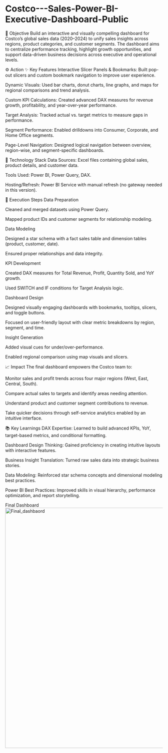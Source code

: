 # Costco---Sales-Power-BI-Executive-Dashboard-Public

🚀 Objective
Build an interactive and visually compelling dashboard for Costco’s global sales data (2020–2024) to unify sales insights across regions, product categories, and customer segments. The dashboard aims to centralize performance tracking, highlight growth opportunities, and support data-driven business decisions across executive and operational levels.

⚙️ Action
✨ Key Features
Interactive Slicer Panels & Bookmarks: Built pop-out slicers and custom bookmark navigation to improve user experience.

Dynamic Visuals: Used bar charts, donut charts, line graphs, and maps for regional comparisons and trend analysis.

Custom KPI Calculations: Created advanced DAX measures for revenue growth, profitability, and year-over-year performance.

Target Analysis: Tracked actual vs. target metrics to measure gaps in performance.

Segment Performance: Enabled drilldowns into Consumer, Corporate, and Home Office segments.

Page-Level Navigation: Designed logical navigation between overview, region-wise, and segment-specific dashboards.

🧱 Technology Stack
Data Sources: Excel files containing global sales, product details, and customer data.

Tools Used: Power BI, Power Query, DAX.

Hosting/Refresh: Power BI Service with manual refresh (no gateway needed in this version).

🔄 Execution Steps
Data Preparation

Cleaned and merged datasets using Power Query.

Mapped product IDs and customer segments for relationship modeling.

Data Modeling

Designed a star schema with a fact sales table and dimension tables (product, customer, date).

Ensured proper relationships and data integrity.

KPI Development

Created DAX measures for Total Revenue, Profit, Quantity Sold, and YoY growth.

Used SWITCH and IF conditions for Target Analysis logic.

Dashboard Design

Designed visually engaging dashboards with bookmarks, tooltips, slicers, and toggle buttons.

Focused on user-friendly layout with clear metric breakdowns by region, segment, and time.

Insight Generation

Added visual cues for under/over-performance.

Enabled regional comparison using map visuals and slicers.

📈 Impact
The final dashboard empowers the Costco team to:

Monitor sales and profit trends across four major regions (West, East, Central, South).

Compare actual sales to targets and identify areas needing attention.

Understand product and customer segment contributions to revenue.

Take quicker decisions through self-service analytics enabled by an intuitive interface.

📚 Key Learnings
DAX Expertise: Learned to build advanced KPIs, YoY, target-based metrics, and conditional formatting.

Dashboard Design Thinking: Gained proficiency in creating intuitive layouts with interactive features.

Business Insight Translation: Turned raw sales data into strategic business stories.

Data Modeling: Reinforced star schema concepts and dimensional modeling best practices.

Power BI Best Practices: Improved skills in visual hierarchy, performance optimization, and report storytelling.

Final Dashboard
<img width="1366" height="768" alt="Final_dashbaord" src="https://github.com/user-attachments/assets/98cbade9-c5b0-4bc8-bf0b-c683069418e6" />

